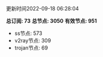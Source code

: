 更新时间2022-09-18 06:28:04

**总订阅: 73**
**总节点: 3050**
**有效节点: 951**
- ss节点: 573
- v2ray节点: 309
- trojan节点: 69

